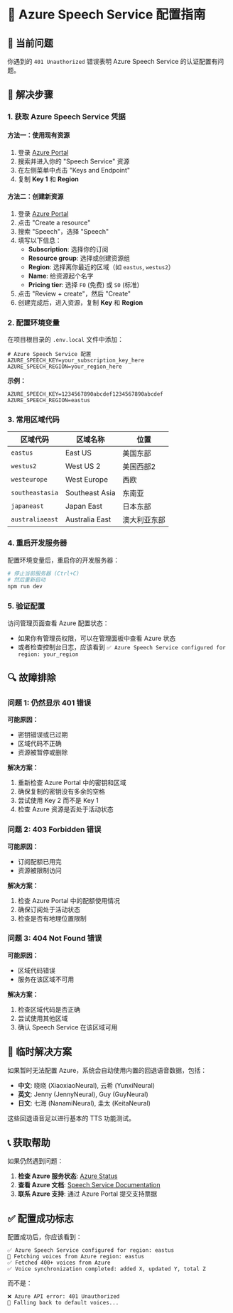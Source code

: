 # 🎤 Azure Speech Service 配置指南

## 🚨 当前问题

你遇到的 `401 Unauthorized` 错误表明 Azure Speech Service 的认证配置有问题。

## 🔧 解决步骤

### 1. **获取 Azure Speech Service 凭据**

#### 方法一：使用现有资源
1. 登录 [Azure Portal](https://portal.azure.com)
2. 搜索并进入你的 "Speech Service" 资源
3. 在左侧菜单中点击 "Keys and Endpoint"
4. 复制 **Key 1** 和 **Region**

#### 方法二：创建新资源
1. 登录 [Azure Portal](https://portal.azure.com)
2. 点击 "Create a resource"
3. 搜索 "Speech"，选择 "Speech"
4. 填写以下信息：
   - **Subscription**: 选择你的订阅
   - **Resource group**: 选择或创建资源组
   - **Region**: 选择离你最近的区域（如 `eastus`, `westus2`）
   - **Name**: 给资源起个名字
   - **Pricing tier**: 选择 `F0` (免费) 或 `S0` (标准)
5. 点击 "Review + create"，然后 "Create"
6. 创建完成后，进入资源，复制 **Key** 和 **Region**

### 2. **配置环境变量**

在项目根目录的 `.env.local` 文件中添加：

```env
# Azure Speech Service 配置
AZURE_SPEECH_KEY=your_subscription_key_here
AZURE_SPEECH_REGION=your_region_here
```

**示例：**
```env
AZURE_SPEECH_KEY=1234567890abcdef1234567890abcdef
AZURE_SPEECH_REGION=eastus
```

### 3. **常用区域代码**

| 区域代码 | 区域名称 | 位置 |
|---------|---------|------|
| `eastus` | East US | 美国东部 |
| `westus2` | West US 2 | 美国西部2 |
| `westeurope` | West Europe | 西欧 |
| `southeastasia` | Southeast Asia | 东南亚 |
| `japaneast` | Japan East | 日本东部 |
| `australiaeast` | Australia East | 澳大利亚东部 |

### 4. **重启开发服务器**

配置环境变量后，重启你的开发服务器：

```bash
# 停止当前服务器 (Ctrl+C)
# 然后重新启动
npm run dev
```

### 5. **验证配置**

访问管理页面查看 Azure 配置状态：
- 如果你有管理员权限，可以在管理面板中查看 Azure 状态
- 或者检查控制台日志，应该看到 `✅ Azure Speech Service configured for region: your_region`

## 🔍 故障排除

### 问题 1: 仍然显示 401 错误
**可能原因：**
- 密钥错误或已过期
- 区域代码不正确
- 资源被暂停或删除

**解决方案：**
1. 重新检查 Azure Portal 中的密钥和区域
2. 确保复制的密钥没有多余的空格
3. 尝试使用 Key 2 而不是 Key 1
4. 检查 Azure 资源是否处于活动状态

### 问题 2: 403 Forbidden 错误
**可能原因：**
- 订阅配额已用完
- 资源被限制访问

**解决方案：**
1. 检查 Azure Portal 中的配额使用情况
2. 确保订阅处于活动状态
3. 检查是否有地理位置限制

### 问题 3: 404 Not Found 错误
**可能原因：**
- 区域代码错误
- 服务在该区域不可用

**解决方案：**
1. 检查区域代码是否正确
2. 尝试使用其他区域
3. 确认 Speech Service 在该区域可用

## 🎯 临时解决方案

如果暂时无法配置 Azure，系统会自动使用内置的回退语音数据，包括：

- **中文**: 晓晓 (XiaoxiaoNeural), 云希 (YunxiNeural)
- **英文**: Jenny (JennyNeural), Guy (GuyNeural)  
- **日文**: 七海 (NanamiNeural), 圭太 (KeitaNeural)

这些回退语音足以进行基本的 TTS 功能测试。

## 📞 获取帮助

如果仍然遇到问题：

1. **检查 Azure 服务状态**: [Azure Status](https://status.azure.com/)
2. **查看 Azure 文档**: [Speech Service Documentation](https://docs.microsoft.com/en-us/azure/cognitive-services/speech-service/)
3. **联系 Azure 支持**: 通过 Azure Portal 提交支持票据

## ✅ 配置成功标志

配置成功后，你应该看到：

```
✅ Azure Speech Service configured for region: eastus
🔄 Fetching voices from Azure region: eastus
✅ Fetched 400+ voices from Azure
✅ Voice synchronization completed: added X, updated Y, total Z
```

而不是：

```
❌ Azure API error: 401 Unauthorized
🔄 Falling back to default voices...
```
